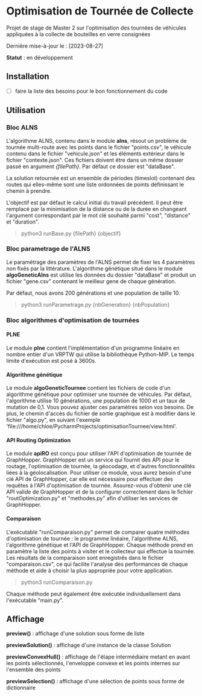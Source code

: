 # Optimisation de Tournée de Collecte 
Projet de stage de Master 2 sur l'optimisation des tournées de véhicules 
appliquées à la collecte de bouteilles en verre consignées

Dernière mise-à-jour le : [2023-08-27]

**Statut** : en développement

## Installation
- [ ] faire la liste des besoins pour le bon fonctionnement du code

## Utilisation

### Bloc ALNS
L'algorithme ALNS, contenu dans le module **alns**, résout un problème de tournée 
multi-route avec les points dans le fichier "points.csv",
le véhicule contenu dans le fichier "vehicule.json"
et les éléments extérieur dans le fichier "contexte.json".
Ces fichiers doivent être dans un même dossier passé en argument *{filePath}*.
Par défaut ce dossier est "dataBase".

La solution retournée est un ensemble de périodes (timeslot) contenant des routes 
qui elles-même sont une liste ordonnées de points définissant le chemin à prendre.

L'objectif est par défaut le calcul initial du travail précédent. 
Il peut être remplacé par la minimisation de la distance ou de la durée 
en changeant l'argument correspondant par le mot clé souhaité parmi
"cost", "distance" et "duration".
> python3 runBase.py {filePath} {objectif}

### Bloc parametrage de l'ALNS
Le paramétrage des paramètres de l'ALNS permet de fixer les 4 paramètres non fixés par la littérature. 
L'algorithme génétique situé dans le module **algoGeneticAlns** est utilise les données du dossier "dataBase" et 
produit un fichier "gene.csv" contenant le meilleur gene de chaque génération.

Par défaut, nous avons 200 générations et une population de taille 10.
> python3 runParametrage.py {nbGeneration} {nbPopulation}

### Bloc algorithmes d'optimisation de tournées
#### PLNE
Le module **plne** contient l'implémentation d'un programme linéaire en nombre entier d'un VRPTW
qui utilise la bibliothèque Python-MIP.
Le temps limite d'exécution est posé à 3600s.

#### Algorithme génétique
Le module **algoGeneticTournee** contient les fichiers de code d'un algorithme génétique pour optimiser une tournée 
de véhicules. Par défaut, l'algorithme utilise 10 générations, une population de 1000 et un taux de mutation de 0,1. 
Vous pouvez ajuster ces paramètres selon vos besoins. 
De plus, le chemin d'accès du fichier de sortie graphique est à modifier dans le fichier "algo.py", 
en suivant l'exemple 'file:///home/chloe/PycharmProjects/optimisationTournee/view.html'. 

#### API Routing Optimization
Le module **apiRO** est conçu pour utiliser l'API d'optimisation de tournée de GraphHopper. 
GraphHopper est un service qui fournit des API pour le routage, l'optimisation de tournée, la géocodage, 
et d'autres fonctionnalités liées à la géolocalisation. Pour utiliser ce module, vous aurez besoin d'une clé API de 
GraphHopper, car elle est nécessaire pour effectuer des requêtes à l'API d'optimisation de tournée. 
Assurez-vous d'obtenir une clé API valide de GraphHopper et de la configurer correctement dans le fichier 
"routOptimization.py" et "methodes.py" afin d'utiliser les services de GraphHopper.

#### Comparaison
L'exécutable "runComparaison.py" permet de comparer quatre méthodes d'optimisation de tournée : 
le programme linéaire, l'algorithme ALNS, l'algorithme génétique et l'API de GraphHopper. 
Chaque méthode prend en paramètre la liste des points à visiter et le collecteur qui effectue la tournée. 
Les résultats de la comparaison sont enregistrés dans le fichier "comparaison.csv", ce qui facilite l'analyse 
des performances de chaque méthode et aide à choisir la plus appropriée pour votre application.
> python3 runComparaison.py

Chaque méthode peut également être exécutée individuellement dans l'exécutable "main.py".

## Affichage

**preview()** : affichage d'une solution sous forme de liste

**previewSolution()** : affichage d'une instance de la classe Solution

**previewConvexHull()** : affichage de l'étape intermédiaire metant en avant les points sélectionnés,
l'enveloppe convexe et les points internes sur l'ensemble des points

**previewSelection()** : affichage d'une sélection de points sous forme de dictionnaire